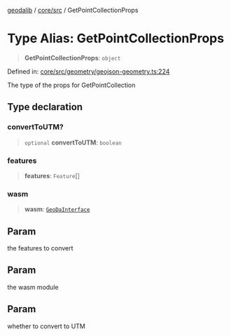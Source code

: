 [geodalib](../../../modules.md) / [core/src](../index.md) / GetPointCollectionProps

# Type Alias: GetPointCollectionProps

> **GetPointCollectionProps**: `object`

Defined in: [core/src/geometry/geojson-geometry.ts:224](https://github.com/GeoDaCenter/geoda-lib/blob/5c8fba7800a0ff8c8ed4b8b260cc40d1229fb38a/js/packages/core/src/geometry/geojson-geometry.ts#L224)

The type of the props for GetPointCollection

## Type declaration

### convertToUTM?

> `optional` **convertToUTM**: `boolean`

### features

> **features**: `Feature`[]

### wasm

> **wasm**: [`GeoDaInterface`](../interfaces/GeoDaInterface.md)

## Param

the features to convert

## Param

the wasm module

## Param

whether to convert to UTM
